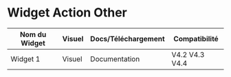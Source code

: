 # Widget Action Other

| Nom du Widget  | Visuel         | Docs/Téléchargement     | Compatibilité     |
|----------------|----------------|-------------------------|-------------------|
| Widget 1 | Visuel | Documentation | V4.2 V4.3 V4.4 |
